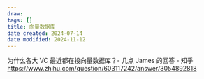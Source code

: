 ```yaml
---
draw:
tags: []
title: 向量数据库
date created: 2024-07-14
date modified: 2024-11-12
---
```


为什么各大 VC 最近都在投向量数据库？- 几点 James 的回答 - 知乎  
https://www.zhihu.com/question/603117242/answer/3054892818
